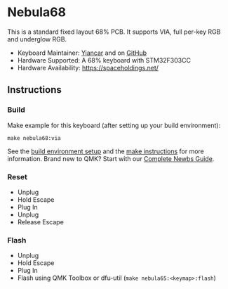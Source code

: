 # Nebula68

This is a standard fixed layout 68% PCB. It supports VIA, full per-key RGB and underglow RGB.

* Keyboard Maintainer: [Yiancar](http://yiancar-designs.com/) and on [GitHub](https://github.com/yiancar)
* Hardware Supported: A 68% keyboard with STM32F303CC
* Hardware Availability: https://spaceholdings.net/

## Instructions

### Build

Make example for this keyboard (after setting up your build environment):

    make nebula68:via

See the [build environment setup](https://docs.qmk.fm/#/getting_started_build_tools) and the [make instructions](https://docs.qmk.fm/#/getting_started_make_guide) for more information. Brand new to QMK? Start with our [Complete Newbs Guide](https://docs.qmk.fm/#/newbs).

### Reset

- Unplug
- Hold Escape
- Plug In
- Unplug
- Release Escape

### Flash

- Unplug
- Hold Escape
- Plug In
- Flash using QMK Toolbox or dfu-util (`make nebula65:<keymap>:flash`)
